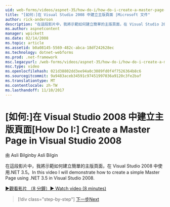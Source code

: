 ```yaml
---
uid: web-forms/videos/aspnet-35/how-do-i/how-do-i-create-a-master-page-in-visual-studio-2008
title: "[如何:]在 Visual Studio 2008 中建立主版頁面 |Microsoft 文件"
author: rick-anderson
description: "在這段影片中，我將示範如何建立簡單的主版頁面，在 Visual Studio 2008 中使用.NET 3.5。"
ms.author: aspnetcontent
manager: wpickett
ms.date: 02/14/2008
ms.topic: article
ms.assetid: b0a08145-5569-482c-abca-18df242628ec
ms.technology: dotnet-webforms
ms.prod: .net-framework
msc.legacyurl: /web-forms/videos/aspnet-35/how-do-i/how-do-i-create-a-master-page-in-visual-studio-2008
msc.type: video
ms.openlocfilehash: 021d38802dd3ee94a0c3089fd0f4f7526364b8c6
ms.sourcegitcommit: 9a9483aceb34591c97451997036a9120c3fe2baf
ms.translationtype: MT
ms.contentlocale: zh-TW
ms.lasthandoff: 11/10/2017
---
```

<a name="how-do-i-create-a-master-page-in-visual-studio-2008"></a><span data-ttu-id="a0a64-103">[如何:]在 Visual Studio 2008 中建立主版頁面</span><span class="sxs-lookup"><span data-stu-id="a0a64-103">[How Do I:] Create a Master Page in Visual Studio 2008</span></span>
====================
<span data-ttu-id="a0a64-104">由 Asli Bilgin</span><span class="sxs-lookup"><span data-stu-id="a0a64-104">by Asli Bilgin</span></span>

<span data-ttu-id="a0a64-105">在這段影片中，我將示範如何建立簡單的主版頁面，在 Visual Studio 2008 中使用.NET 3.5。</span><span class="sxs-lookup"><span data-stu-id="a0a64-105">In this video I will demonstrate how to create a simple Master Page using .NET 3.5 in Visual Studio 2008.</span></span>

[<span data-ttu-id="a0a64-106">&#9654;觀看影片 （8 分鐘）</span><span class="sxs-lookup"><span data-stu-id="a0a64-106">&#9654; Watch video (8 minutes)</span></span>](https://channel9.msdn.com/Blogs/ASP-NET-Site-Videos/how-do-i-create-a-master-page-in-visual-studio-2008)

>[!div class="step-by-step"]
[<span data-ttu-id="a0a64-107">下一步</span><span class="sxs-lookup"><span data-stu-id="a0a64-107">Next</span></span>](how-do-i-create-nested-master-page-in-visual-studio-2008.md)

